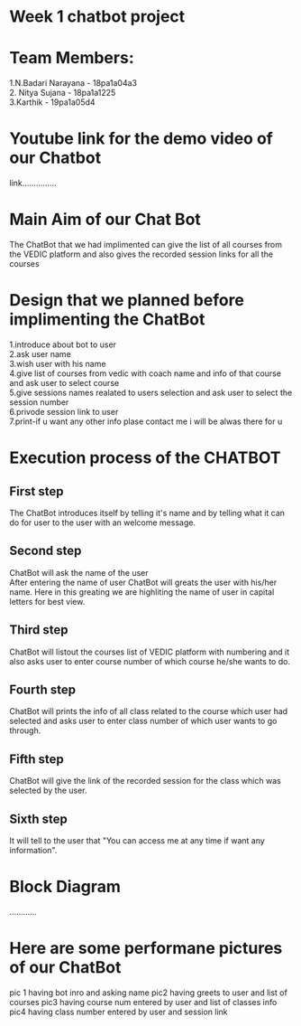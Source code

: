 # Week 1 chatbot project
  
# Team Members:
1.N.Badari Narayana - 18pa1a04a3  
2. Nitya Sujana - 18pa1a1225  
3.Karthik - 19pa1a05d4  
  
  
# Youtube link for the demo video of our Chatbot
link...............
  
  
# Main Aim of our Chat Bot
The ChatBot that we had implimented can give the list of all courses from the VEDIC platform and also gives the recorded session links for all the courses  
# Design that we planned before implimenting the ChatBot
1.introduce about bot to user   
2.ask user name  
3.wish user with his name   
4.give list of courses from vedic with coach name and info of that course and ask user to select course  
5.give sessions names realated to users selection and ask user to select the session number   
6.privode session link to user   
7.print-if u want any other info plase contact me i will be alwas there for u  


# Execution process of the CHATBOT
## First step  
The ChatBot introduces itself by telling it's name and by telling what it can do for user to the user with an welcome message.
## Second step  
ChatBot will ask the name of the user  
After entering the name of user ChatBot will greats the user with his/her name. Here in this greating we are highliting the name of user in capital letters for best view.
## Third step
ChatBot will listout the courses list of VEDIC platform with numbering and it also asks user to enter course number of which course he/she wants to do.
## Fourth step
ChatBot will prints the info of all class related to the course which user had selected and asks user to enter class number of which user wants to go through.
## Fifth step
ChatBot will give the link of the recorded session for the class which was selected by the user.
## Sixth step 
It will tell to the user that "You can access me at any time if want any information".
# Block Diagram 
............
# Here are some performane pictures of our ChatBot
pic 1 having bot inro and asking name
pic2 having greets to user and list of courses
pic3 having course num entered by user and list of classes info
pic4 having class number entered by user and session link
